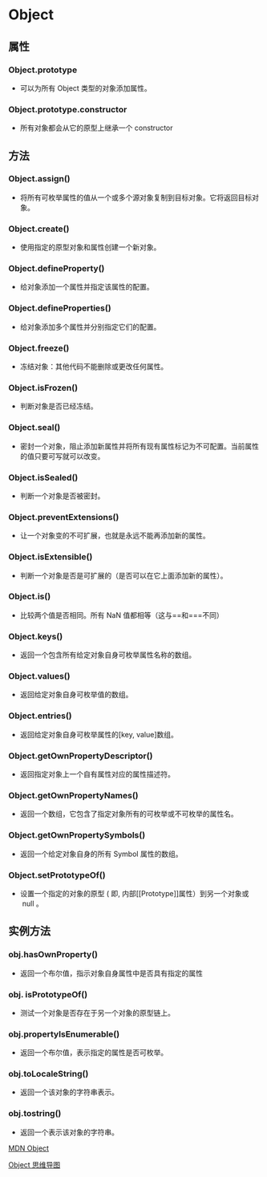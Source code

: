 # Object

## 属性

### Object.prototype

- 可以为所有 Object 类型的对象添加属性。

### Object.prototype.constructor

- 所有对象都会从它的原型上继承一个 constructor

## 方法

### Object.assign()

- 将所有可枚举属性的值从一个或多个源对象复制到目标对象。它将返回目标对象。

### Object.create()

- 使用指定的原型对象和属性创建一个新对象。

### Object.defineProperty()

- 给对象添加一个属性并指定该属性的配置。

### Object.defineProperties()

- 给对象添加多个属性并分别指定它们的配置。

### Object.freeze()

- 冻结对象：其他代码不能删除或更改任何属性。

### Object.isFrozen()

- 判断对象是否已经冻结。

### Object.seal()

- 密封一个对象，阻止添加新属性并将所有现有属性标记为不可配置。当前属性的值只要可写就可以改变。

### Object.isSealed()

- 判断一个对象是否被密封。

### Object.preventExtensions()

- 让一个对象变的不可扩展，也就是永远不能再添加新的属性。

### Object.isExtensible()

- 判断一个对象是否是可扩展的（是否可以在它上面添加新的属性）。

### Object.is()

- 比较两个值是否相同。所有 NaN 值都相等（这与==和===不同）

### Object.keys()

- 返回一个包含所有给定对象自身可枚举属性名称的数组。

### Object.values()

- 返回给定对象自身可枚举值的数组。

### Object.entries()

- 返回给定对象自身可枚举属性的[key, value]数组。

### Object.getOwnPropertyDescriptor()

- 返回指定对象上一个自有属性对应的属性描述符。

### Object.getOwnPropertyNames()

- 返回一个数组，它包含了指定对象所有的可枚举或不可枚举的属性名。

### Object.getOwnPropertySymbols()

- 返回一个给定对象自身的所有 Symbol 属性的数组。

### Object.setPrototypeOf()

- 设置一个指定的对象的原型 ( 即, 内部[[Prototype]]属性）到另一个对象或  null
。

## 实例方法

### obj.hasOwnProperty()

- 返回一个布尔值，指示对象自身属性中是否具有指定的属性

### obj. isPrototypeOf()

- 测试一个对象是否存在于另一个对象的原型链上。

### obj.propertyIsEnumerable()

- 返回一个布尔值，表示指定的属性是否可枚举。

### obj.toLocaleString()

- 返回一个该对象的字符串表示。

### obj.tostring()

- 返回一个表示该对象的字符串。



[MDN Object](https://developer.mozilla.org/zh-CN/docs/Web/JavaScript/Reference/Global_Objects/Object)

[Object 思维导图](http://naotu.baidu.com/file/72792727901efc95ffc0829452820dcc)

